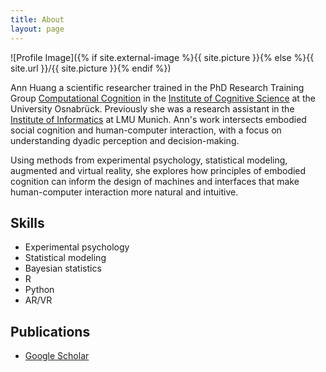 ```yaml
---
title: About
layout: page
---
```

![Profile Image]({% if site.external-image %}{{ site.picture }}{% else %}{{ site.url }}/{{ site.picture }}{% endif %})

Ann Huang a scientific researcher trained in the PhD Research Training Group [Computational Cognition](https://cognition.uni-osnabrueck.de/research/) in the [Institute of Cognitive Science](https://www.uni-osnabrueck.de/fb8/ikw") at the University Osnabrück. Previously she was a research assistant in the [Institute of Informatics](https://www.en.um.informatik.uni-muenchen.de/index.html) at LMU Munich. Ann's work intersects embodied social cognition and human-computer interaction, with a focus on understanding dyadic perception and decision-making.

Using methods from experimental psychology, statistical modeling, augmented and virtual reality, she explores how principles of embodied cognition can inform the design of machines and interfaces that make human-computer interaction more natural and intuitive.

<h2>Skills</h2>

<ul class="skill-list">
	<li>Experimental psychology</li>
	<li>Statistical modeling</li>
	<li>Bayesian statistics</li>
	<li>R</li>
	<li>Python</li>
	<li>AR/VR</li>
</ul>

<h2>Publications</h2>

<ul>
	<li><a href="https://scholar.google.com/citations?user=8UxwXtsAAAAJ&hl=en">Google Scholar</a></li>
</ul>
